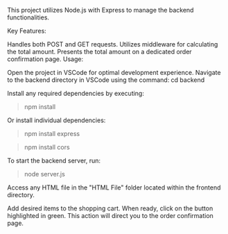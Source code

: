 This project utilizes Node.js with Express to manage the backend functionalities.

Key Features:

Handles both POST and GET requests.
Utilizes middleware for calculating the total amount.
Presents the total amount on a dedicated order confirmation page.
Usage:

Open the project in VSCode for optimal development experience.
Navigate to the backend directory in VSCode using the command:
cd backend

Install any required dependencies by executing:

> npm install

Or install individual dependencies:

> npm install express

> npm install cors

To start the backend server, run:

> node server.js

Access any HTML file in the "HTML File" folder located within the frontend directory.

Add desired items to the shopping cart. When ready, click on the button highlighted in green. This action will direct you to the order confirmation page.